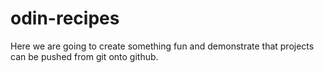 # odin-recipes
Here we are going to create something fun and demonstrate that projects can be pushed from git onto github.
